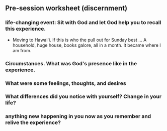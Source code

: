 ## Pre-session worksheet (discernment)

### life-changing event: Sit with God and let God help you to recall this experience. 

- Moving to Hawai'i. If this is who the pull out for Sunday best … A household, huge house, books galore, all in a month. It became where I am from.

### Circumstances. What was God's presence like in the experience.

### What were some feelings, thoughts, and desires

### What differences did you notice with yourself? Change in your life?

### anything new happening in you now as you remember and relive the experience?



